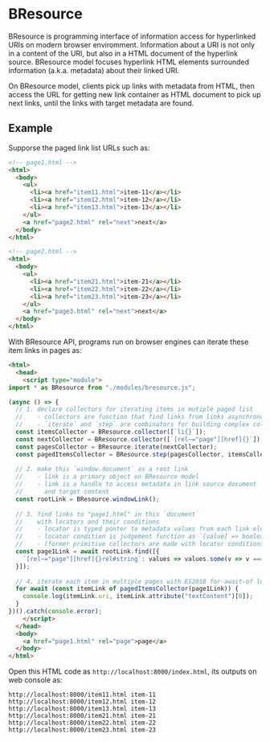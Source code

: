 # BResource

BResource is programming interface of information access for hyperlinked URIs 
on modern browser enviromment.
Information about a URI is not only in a content of the URI, 
but also in a HTML document of the hyperlink source.
BResource model focuses hyperlink HTML elements
surrounded information (a.k.a. metadata) about their linked URI.

On BResource model, clients pick up links with metadata from HTML, 
then access the URL for getting new link container as HTML document 
to pick up next links, until the links with target metadata are found.

## Example

Supporse the paged link list URLs such as:

```html
<!-- page1.html -->
<html>
  <body>
    <ul>
      <li><a href="item11.html">item-11</a></li>
      <li><a href="item12.html">item-12</a></li>
      <li><a href="item13.html">item-13</a></li>
    </ul>
    <a href="page2.html" rel="next">next</a>
  </body>
</html>
```

```html
<!-- page2.html -->
<html>
  <body>
    <ul>
      <li><a href="item21.html">item-21</a></li>
      <li><a href="item22.html">item-22</a></li>
      <li><a href="item23.html">item-23</a></li>
    </ul>
    <a href="page3.html" rel="next">next</a>
  </body>
</html>
```

With BResource API, programs run on browser engines
can iterate these item links in pages as:

```html
<html>
  <head>
    <script type="module">
import * as BResource from "./modules/bresource.js";

(async () => {
  // 1. declare collectors for iterating items in mutiple paged list
  //    - collectors are function that find links from links asynchronously
  //    - `iterate` and `step` are combinators for building complex collectors
  const itemsCollector = BResource.collector([`li{}`]);
  const nextCollector = BResource.collector([`[rel~="page"][href]{}`]);
  const pagesCollector = BResource.iterate(nextCollector);
  const pagedItemsCollector = BResource.step(pagesCollector, itemsCollector);
  
  // 2. make this `window.document` as a root link
  //    - link is a primary object on BResource model
  //    - link is a handle to access metadata in link source document 
  //      and target content
  const rootLink = BResource.windowLink();
  
  // 3. find links to "page1.html" in this `document` 
  //    with locators and their conditions
  //    - locator is typed ponter to metadata values from each link element
  //    - locator condition is judgement function as `[value] => boolean`
  //    - (former primitive collectors are made with locator conditions)
  const page1Link = await rootLink.find([{
    `[rel~="page"][href]{}rel#string`: values => values.some(v => v === "page"))
  }]);
  
  // 4. iterate each item in multiple pages with ES2018 for-await-of loop
  for await (const itemLink of pagedItemsCollector(page1Link)) {
    console.log(itemLink.uri, itemLink.attribute("textContent")[0]);
  }
})().catch(console.error);
    </script>
  </head>
  <body>
    <a href="page1.html" rel="page">page</a>
  </body>
</html>
```

Open this HTML code as `http://localhost:8000/index.html`, 
its outputs on web console as:

```text
http://localhost:8000/item11.html item-11
http://localhost:8000/item12.html item-12
http://localhost:8000/item13.html item-13
http://localhost:8000/item21.html item-21
http://localhost:8000/item22.html item-22
http://localhost:8000/item23.html item-23
```

